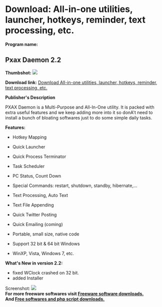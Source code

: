 # Download: All-in-one utilities, launcher, hotkeys, reminder, text processing, etc.

**Program name:**

## Pxax Daemon 2.2

  
**Thumbshot:** ![](http://www.freewarefiles.com/screenshot/pxaxdaemon20_md.jpg)   
  
**Download link:** [Download All-in-one utilities, launcher, hotkeys, reminder, text processing, etc.](http://freesoftwares.boysofts.com/Pxax-Daemon_program_55621.html)  
  


**Publisher's Description**  
  


PXAX Daemon is a Multi-Purpose and All-In-One utility. It is packed with extra useful features and we keep adding more into it so donA't need to install a bunch of bloating softwares just to do some simple daily tasks. 

**Features:**

  * Hotkey Mapping  

  * Quick Launcher  

  * Quick Process Terminator  

  * Task Scheduler  

  * PC Status, Count Down  

  * Special Commands: restart, shutdown, standby, hibernate,...  

  * Text Processing, Auto Text  

  * Text File Appending  

  * Quick Twitter Posting  

  * Quick Emailing (coming)  

  * Portable, small size, native code  

  * Support 32 bit & 64 bit Windows  

  * WinXP, Vista, Windows 7, etc.  


**What's New in version 2.2:**

  * fixed WClock crashed on 32 bit. 
  * added Installer 

  
  
Screenshot: ![](http://www.freewarefiles.com/screenshot/pxaxdaemon20.jpg)   
**For more freeware softwares visit [Freeware software downloads.](http://freesoftwares.boysofts.com/)**   
**And [Free softwares and php script downloads.](http://www.boysofts.com/)**
